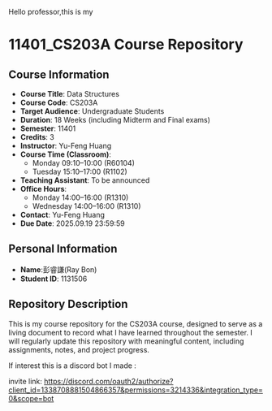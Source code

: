Hello professor,this is my  
# 11401_CS203A Course Repository

## Course Information
- **Course Title**: Data Structures
- **Course Code**: CS203A
- **Target Audience**: Undergraduate Students
- **Duration**: 18 Weeks (including Midterm and Final exams)
- **Semester**: 11401
- **Credits**: 3
- **Instructor**: Yu-Feng Huang
- **Course Time (Classroom)**:
  - Monday 09:10–10:00 (R60104)
  - Tuesday 15:10–17:00 (R1102)
- **Teaching Assistant**: To be announced
- **Office Hours**:
  - Monday 14:00–16:00 (R1310)
  - Wednesday 14:00–16:00 (R1310)
- **Contact**: Yu-Feng Huang
- **Due Date**: 2025.09.19 23:59:59

## Personal Information
- **Name**:彭睿謙(Ray Bon)
- **Student ID**: 1131506

## Repository Description
This is my course repository for the CS203A course, designed to serve as a living document to record what I have learned throughout the semester. I will regularly update this repository with meaningful content, including assignments, notes, and project progress.















If interest this is a discord bot I made :

invite link: https://discord.com/oauth2/authorize?client_id=1338708881504866357&permissions=3214336&integration_type=0&scope=bot

